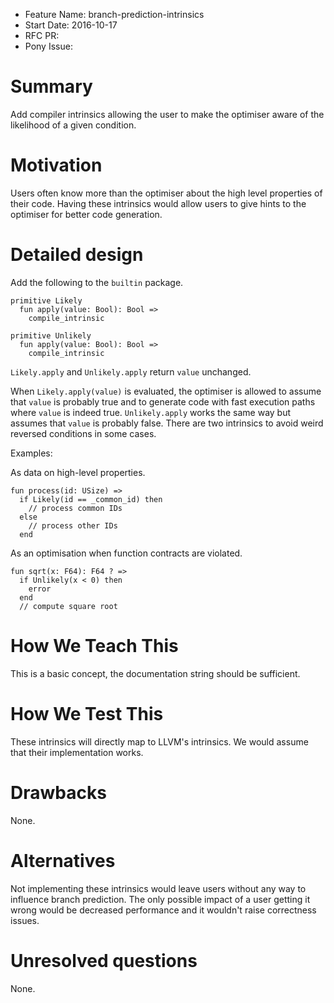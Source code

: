 - Feature Name: branch-prediction-intrinsics
- Start Date: 2016-10-17
- RFC PR:
- Pony Issue:

# Summary

Add compiler intrinsics allowing the user to make the optimiser aware of the likelihood of a given condition.

# Motivation

Users often know more than the optimiser about the high level properties of their code. Having these intrinsics would allow users to give hints to the optimiser for better code generation.

# Detailed design

Add the following to the `builtin` package.

```pony
primitive Likely
  fun apply(value: Bool): Bool =>
    compile_intrinsic

primitive Unlikely
  fun apply(value: Bool): Bool =>
    compile_intrinsic
```

`Likely.apply` and `Unlikely.apply` return `value` unchanged.

When `Likely.apply(value)` is evaluated, the optimiser is allowed to assume that `value` is probably true and to generate code with fast execution paths where `value` is indeed true. `Unlikely.apply` works the same way but assumes that `value` is probably false. There are two intrinsics to avoid weird reversed conditions in some cases.

Examples:

As data on high-level properties.

```pony
fun process(id: USize) =>
  if Likely(id == _common_id) then
    // process common IDs
  else
    // process other IDs
  end
```

As an optimisation when function contracts are violated.

```pony
fun sqrt(x: F64): F64 ? =>
  if Unlikely(x < 0) then
    error
  end
  // compute square root
```

# How We Teach This

This is a basic concept, the documentation string should be sufficient.

# How We Test This

These intrinsics will directly map to LLVM's intrinsics. We would assume that their implementation works.

# Drawbacks

None.

# Alternatives

Not implementing these intrinsics would leave users without any way to influence branch prediction. The only possible impact of a user getting it wrong would be decreased performance and it wouldn't raise correctness issues.

# Unresolved questions

None.
